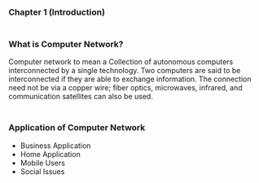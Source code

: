 ### Chapter 1 (Introduction)

### **<br/>What is Computer Network?**
Computer network to mean a Collection of autonomous computers interconnected by a
single technology. Two computers are said to be interconnected if they are able to exchange information. The connection need not be via a copper wire; fiber optics, microwaves, infrared, and communication satellites can also be used.

### **<br/>Application of Computer Network**
  - Business Application
  - Home Application
  - Mobile Users
  - Social Issues

     
